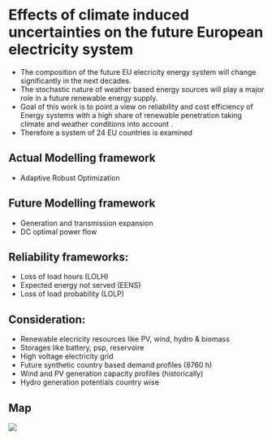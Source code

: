 # Effects of climate induced uncertainties on the future European electricity system

* The composition of the future EU elecricity energy system will change significantly in the next decades.
* The stochastic nature of weather based energy sources will play a major role in a future renewable energy supply. 
* Goal of this work is to point a view on reliability and cost efficiency of Energy systems with a high share of renewable penetration taking climate and weather conditions into account .
* Therefore a system of 24 EU countries is examined 


## Actual Modelling framework
- Adaptive Robust Optimization

## Future Modelling framework
- Generation and transmission expansion
- DC optimal power flow

## Reliability frameworks:
- Loss of load hours (LOLH)
- Expected energy not served (EENS)
- Loss of load probability (LOLP)

## Consideration: 
- Renewable elecricity resources like PV, wind, hydro & biomass
- Storages like battery, psp, reservoire
- High voltage electricity grid
- Future synthetic country based demand profiles (8760 h)
- Wind and PV generation capacity profiles (historically)
- Hydro generation potentials country wise



## Map 

![](https://github.com/bernemax/Quant.-Reliability-Energy-Systems/blob/main/Pictures%20and%20Maps/EU_ARO_Map.png)



